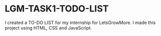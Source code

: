 # LGM-TASK1-TODO-LIST
I created a TO-DO LIST for my internship for LetsGrowMore.
I made this project using HTML, CSS and JavaScript.
